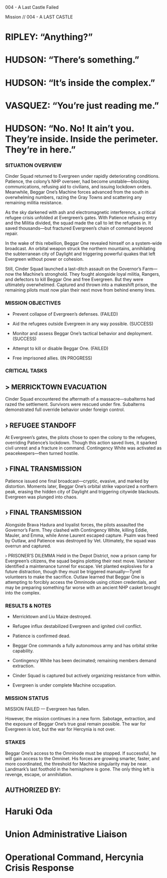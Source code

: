 004 - A
Last Castle
Failed

Mission // 004 - A
LAST CASTLE

# RIPLEY: “Anything?”

# HUDSON: “There’s something.”

# HUDSON: “It’s inside the complex.”

# VASQUEZ: “You’re just reading me.”

# HUDSON: “No. No! It ain’t you. They’re inside. Inside the perimeter. They’re in here.”

### SITUATION OVERVIEW
Cinder Squad returned to Evergreen under rapidly deteriorating conditions. Patience, the colony’s NHP overseer, had become unstable—blocking communications, refusing aid to civilians, and issuing lockdown orders. Meanwhile, Beggar One’s Machine forces advanced from the south in overwhelming numbers, razing the Gray Towns and scattering any remaining militia resistance.

As the sky darkened with ash and electromagnetic interference, a critical refugee crisis unfolded at Evergreen’s gates. With Patience refusing entry and the Militia divided, the squad made the call to let the refugees in. It saved thousands—but fractured Evergreen’s chain of command beyond repair.

In the wake of this rebellion, Beggar One revealed himself on a system-wide broadcast. An orbital weapon struck the northern mountains, annihilating the subterranean city of Daylight and triggering powerful quakes that left Evergreen without power or cohesion.

Still, Cinder Squad launched a last-ditch assault on the Governor’s Farm—now the Machine’s stronghold. They fought alongside loyal militia, Rangers, and defectors to kill Beggar One and free Evergreen. But they were ultimately overwhelmed. Captured and thrown into a makeshift prison, the remaining pilots must now plan their next move from behind enemy lines.

### MISSION OBJECTIVES
- Prevent collapse of Evergreen’s defenses. (FAILED)

- Aid the refugees outside Evergreen in any way possible. (SUCCESS)

- Monitor and assess Beggar One’s tactical behavior and deployment. (SUCCESS)

- Attempt to kill or disable Beggar One. (FAILED)

- Free imprisoned allies. (IN PROGRESS)

### CRITICAL TASKS
## > MERRICKTOWN EVACUATION
Cinder Squad encountered the aftermath of a massacre—subalterns had razed the settlement. Survivors were rescued under fire. Subalterns demonstrated full override behavior under foreign control.

## › REFUGEE STANDOFF
At Evergreen’s gates, the pilots chose to open the colony to the refugees, overriding Patience’s lockdown. Though this action saved lives, it sparked civil unrest and a fracture in command. Contingency White was activated as peacekeepers—then turned hostile.

## › FINAL TRANSMISSION
Patience issued one final broadcast—cryptic, evasive, and marked by distortion. Moments later, Beggar One’s orbital strike vaporized a northern peak, erasing the hidden city of Daylight and triggering citywide blackouts. Evergreen was plunged into chaos.

## › FINAL TRANSMISSION
Alongside Brava Hadura and loyalist forces, the pilots assaulted the Governor’s Farm. They clashed with Contingency White, killing Eddie, Mauler, and Emma, while Anne Laurent escaped capture. Psalm was freed by Outlaw, and Patience was destroyed by Vet. Ultimately, the squad was overrun and captured.

› PRISONER’S DILEMMA
Held in the Depot District, now a prison camp for Evergreen’s citizens, the squad begins plotting their next move. Vanisher identified a maintenance tunnel for escape. Vet planted explosives for a future distraction, though they must be triggered manually—Tyrell volunteers to make the sacrifice. Outlaw learned that Beggar One is attempting to forcibly access the Omninode using citizen credentials, and may be preparing something far worse with an ancient NHP casket brought into the complex.

### RESULTS & NOTES
- Merricktown and Liu Maize destroyed.

- Refugee influx destabilized Evergreen and ignited civil conflict.

- Patience is confirmed dead.

- Beggar One commands a fully autonomous army and has orbital strike capability.

- Contingency White has been decimated; remaining members demand extraction.

- Cinder Squad is captured but actively organizing resistance from within.

- Evergreen is under complete Machine occupation.

### MISSION STATUS
MISSION FAILED — Evergreen has fallen.

However, the mission continues in a new form. Sabotage, extraction, and the exposure of Beggar One’s true goal remain possible. The war for Evergreen is lost, but the war for Hercynia is not over.

### STAKES
Beggar One’s access to the Omninode must be stopped. If successful, he will gain access to the Omninet. His forces are growing smarter, faster, and more coordinated, the threshold for Machine singularity may be near. Landmark’s last foothold in the hemisphere is gone. The only thing left is revenge, escape, or annihilation.


## AUTHORIZED BY:
# Haruki Oda
# Union Administrative Liaison
# Operational Command, Hercynia Crisis Response
